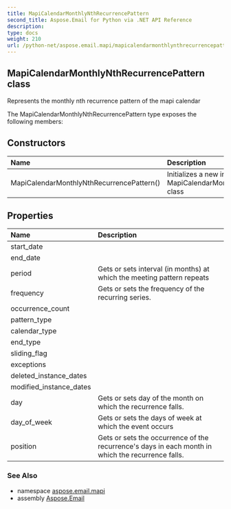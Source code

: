 ```yaml
---
title: MapiCalendarMonthlyNthRecurrencePattern
second_title: Aspose.Email for Python via .NET API Reference
description: 
type: docs
weight: 210
url: /python-net/aspose.email.mapi/mapicalendarmonthlynthrecurrencepattern/
---
```


## MapiCalendarMonthlyNthRecurrencePattern class

Represents the monthly nth recurrence pattern of the mapi calendar

The MapiCalendarMonthlyNthRecurrencePattern type exposes the following members:
## Constructors
| Name | Description |
| :- | :- |
|MapiCalendarMonthlyNthRecurrencePattern()|Initializes a new instance of the MapiCalendarMonthlyNthRecurrencePattern class|
## Properties
| Name | Description |
| :- | :- |
|start_date|  |
|end_date|  |
|period|Gets or sets interval (in months) at which the meeting pattern repeats|
|frequency|Gets or sets the frequency of the recurring series.|
|occurrence_count|  |
|pattern_type|  |
|calendar_type|  |
|end_type|  |
|sliding_flag|  |
|exceptions|  |
|deleted_instance_dates|  |
|modified_instance_dates|  |
|day|Gets or sets day of the month on which the recurrence falls.|
|day_of_week|Gets or sets the days of week at which the event occurs|
|position|Gets or sets the occurrence of the recurrence's days in each month in which the recurrence falls.|

### See Also

* namespace [aspose.email.mapi](/email/python-net/aspose.email.mapi/)
* assembly [Aspose.Email](/email/python-net/)

